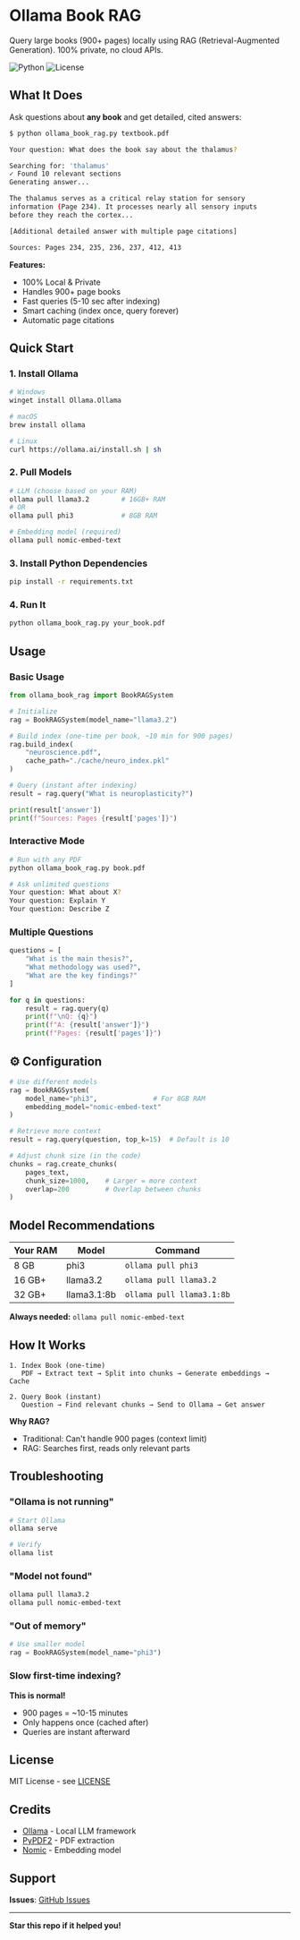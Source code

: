 # Ollama Book RAG

Query large books (900+ pages) locally using RAG (Retrieval-Augmented Generation). 100% private, no cloud APIs.

![Python](https://img.shields.io/badge/python-3.8+-blue.svg)
![License](https://img.shields.io/badge/license-MIT-green.svg)

## What It Does

Ask questions about **any book** and get detailed, cited answers:
```bash
$ python ollama_book_rag.py textbook.pdf

Your question: What does the book say about the thalamus?

Searching for: 'thalamus'
✓ Found 10 relevant sections
Generating answer...

The thalamus serves as a critical relay station for sensory 
information (Page 234). It processes nearly all sensory inputs 
before they reach the cortex...

[Additional detailed answer with multiple page citations]

Sources: Pages 234, 235, 236, 237, 412, 413
```

**Features:**
- 100% Local & Private
- Handles 900+ page books
- Fast queries (5-10 sec after indexing)
- Smart caching (index once, query forever)
- Automatic page citations

## Quick Start

### 1. Install Ollama
```bash
# Windows
winget install Ollama.Ollama

# macOS
brew install ollama

# Linux
curl https://ollama.ai/install.sh | sh
```

### 2. Pull Models
```bash
# LLM (choose based on your RAM)
ollama pull llama3.2        # 16GB+ RAM
# OR
ollama pull phi3            # 8GB RAM

# Embedding model (required)
ollama pull nomic-embed-text
```

### 3. Install Python Dependencies
```bash
pip install -r requirements.txt
```

### 4. Run It
```bash
python ollama_book_rag.py your_book.pdf
```

## Usage

### Basic Usage
```python
from ollama_book_rag import BookRAGSystem

# Initialize
rag = BookRAGSystem(model_name="llama3.2")

# Build index (one-time per book, ~10 min for 900 pages)
rag.build_index(
    "neuroscience.pdf",
    cache_path="./cache/neuro_index.pkl"
)

# Query (instant after indexing)
result = rag.query("What is neuroplasticity?")

print(result['answer'])
print(f"Sources: Pages {result['pages']}")
```

### Interactive Mode
```bash
# Run with any PDF
python ollama_book_rag.py book.pdf

# Ask unlimited questions
Your question: What about X?
Your question: Explain Y
Your question: Describe Z
```

### Multiple Questions
```python
questions = [
    "What is the main thesis?",
    "What methodology was used?",
    "What are the key findings?"
]

for q in questions:
    result = rag.query(q)
    print(f"\nQ: {q}")
    print(f"A: {result['answer']}")
    print(f"Pages: {result['pages']}")
```

## ⚙️ Configuration
```python
# Use different models
rag = BookRAGSystem(
    model_name="phi3",              # For 8GB RAM
    embedding_model="nomic-embed-text"
)

# Retrieve more context
result = rag.query(question, top_k=15)  # Default is 10

# Adjust chunk size (in the code)
chunks = rag.create_chunks(
    pages_text, 
    chunk_size=1000,    # Larger = more context
    overlap=200         # Overlap between chunks
)
```

## Model Recommendations

| Your RAM | Model | Command |
|----------|-------|---------|
| 8 GB | phi3 | `ollama pull phi3` |
| 16 GB+ | llama3.2 | `ollama pull llama3.2` |
| 32 GB+ | llama3.1:8b | `ollama pull llama3.1:8b` |

**Always needed:** `ollama pull nomic-embed-text`

## How It Works
```
1. Index Book (one-time)
   PDF → Extract text → Split into chunks → Generate embeddings → Cache

2. Query Book (instant)
   Question → Find relevant chunks → Send to Ollama → Get answer
```

**Why RAG?**
- Traditional: Can't handle 900 pages (context limit)
- RAG: Searches first, reads only relevant parts

## Troubleshooting

### "Ollama is not running"
```bash
# Start Ollama
ollama serve

# Verify
ollama list
```

### "Model not found"
```bash
ollama pull llama3.2
ollama pull nomic-embed-text
```

### "Out of memory"
```python
# Use smaller model
rag = BookRAGSystem(model_name="phi3")
```

### Slow first-time indexing?
**This is normal!** 
- 900 pages = ~10-15 minutes
- Only happens once (cached after)
- Queries are instant afterward


## License

MIT License - see [LICENSE](LICENSE)

## Credits

- [Ollama](https://ollama.ai/) - Local LLM framework
- [PyPDF2](https://pypdf2.readthedocs.io/) - PDF extraction
- [Nomic](https://www.nomic.ai/) - Embedding model

## Support

**Issues**: [GitHub Issues](https://github.com/hamii31/from_RAGs_to_riches/issues)

---

**Star this repo if it helped you!**
